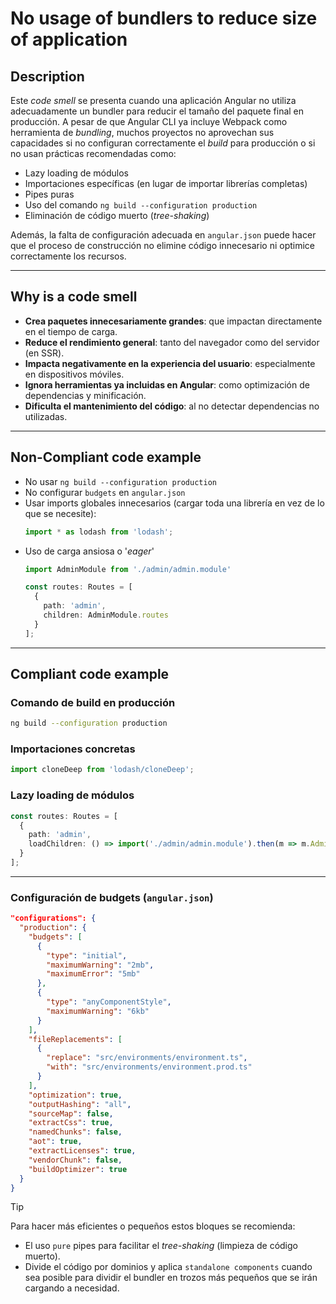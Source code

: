 # No usage of bundlers to reduce size of application

## Description

Este *code smell* se presenta cuando una aplicación Angular no utiliza adecuadamente un bundler para reducir el tamaño del paquete final en producción. A pesar de que Angular CLI ya incluye Webpack como herramienta de *bundling*, muchos proyectos no aprovechan sus capacidades si no configuran correctamente el *build* para producción o si no usan prácticas recomendadas como:

- Lazy loading de módulos
- Importaciones específicas (en lugar de importar librerías completas)
- Pipes puras
- Uso del comando `ng build --configuration production`
- Eliminación de código muerto (*tree-shaking*)

Además, la falta de configuración adecuada en `angular.json` puede hacer que el proceso de construcción no elimine código innecesario ni optimice correctamente los recursos.

---

## Why is a code smell

- **Crea paquetes innecesariamente grandes**: que impactan directamente en el tiempo de carga.
- **Reduce el rendimiento general**: tanto del navegador como del servidor (en SSR).
- **Impacta negativamente en la experiencia del usuario**: especialmente en dispositivos móviles.
- **Ignora herramientas ya incluidas en Angular**: como optimización de dependencias y minificación.
- **Dificulta el mantenimiento del código**: al no detectar dependencias no utilizadas.

---

## Non-Compliant code example

- No usar `ng build --configuration production`
- No configurar `budgets` en `angular.json`
- Usar imports globales innecesarios (cargar toda una librería en vez de lo que se necesite):
  ```ts
  import * as lodash from 'lodash';
  ```
- Uso de carga ansiosa o '*eager*'
  ```ts
  import AdminModule from './admin/admin.module'

  const routes: Routes = [
    {
      path: 'admin',
      children: AdminModule.routes
    }
  ];
  ```

---
## Compliant code example

### Comando de build en producción

```bash
ng build --configuration production
```

### Importaciones concretas

```ts
import cloneDeep from 'lodash/cloneDeep';
```

### Lazy loading de módulos

```ts
const routes: Routes = [
  {
    path: 'admin',
    loadChildren: () => import('./admin/admin.module').then(m => m.AdminModule)
  }
];
```

---

### Configuración de budgets (`angular.json`)

```json
"configurations": {
  "production": {
    "budgets": [
      {
        "type": "initial",
        "maximumWarning": "2mb",
        "maximumError": "5mb"
      },
      {
        "type": "anyComponentStyle",
        "maximumWarning": "6kb"
      }
    ],
    "fileReplacements": [
      {
        "replace": "src/environments/environment.ts",
        "with": "src/environments/environment.prod.ts"
      }
    ],
    "optimization": true,
    "outputHashing": "all",
    "sourceMap": false,
    "extractCss": true,
    "namedChunks": false,
    "aot": true,
    "extractLicenses": true,
    "vendorChunk": false,
    "buildOptimizer": true
  }
}
```
>[!tip]
> Para hacer más eficientes o pequeños estos bloques se recomienda:
> - El uso `pure` pipes para facilitar el *tree-shaking* (limpieza de código muerto).
> - Divide el código por dominios y aplica `standalone components` cuando sea posible para dividir el bundler en trozos más pequeños que se irán cargando a necesidad.
